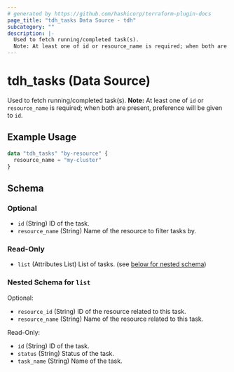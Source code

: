 ```yaml
---
# generated by https://github.com/hashicorp/terraform-plugin-docs
page_title: "tdh_tasks Data Source - tdh"
subcategory: ""
description: |-
  Used to fetch running/completed task(s).
  Note: At least one of id or resource_name is required; when both are present, preference will be given to id.
---
```


# tdh_tasks (Data Source)

Used to fetch running/completed task(s).
**Note:** At least one of `id` or `resource_name` is required; when both are present, preference will be given to `id`.

## Example Usage

```terraform
data "tdh_tasks" "by-resource" {
  resource_name = "my-cluster"
}
```

<!-- schema generated by tfplugindocs -->
## Schema

### Optional

- `id` (String) ID of the task.
- `resource_name` (String) Name of the resource to filter tasks by.

### Read-Only

- `list` (Attributes List) List of tasks. (see [below for nested schema](#nestedatt--list))

<a id="nestedatt--list"></a>
### Nested Schema for `list`

Optional:

- `resource_id` (String) ID of the resource related to this task.
- `resource_name` (String) Name of the resource related to this task.

Read-Only:

- `id` (String) ID of the task.
- `status` (String) Status of the task.
- `task_name` (String) Name of the task.



